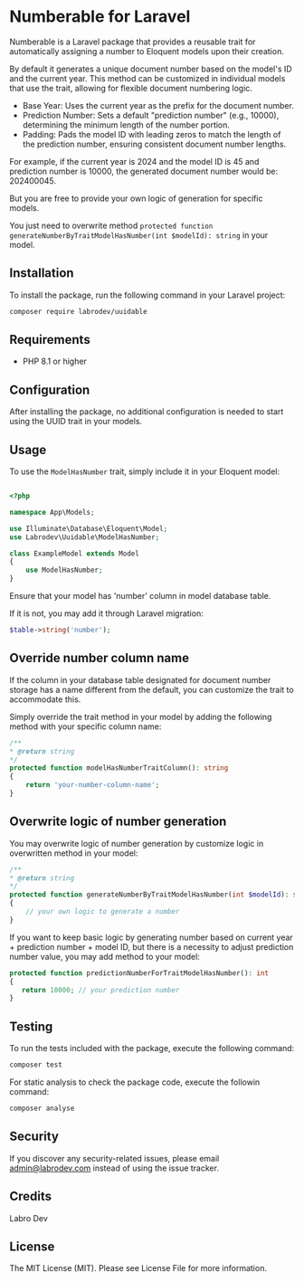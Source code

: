 # Numberable for Laravel

Numberable is a Laravel package that provides a reusable trait for automatically assigning a number to Eloquent models upon their creation.

By default it generates a unique document number based on the model's ID and the current year. This method can be customized in individual models that use the trait, allowing for flexible document numbering logic.

- Base Year: Uses the current year as the prefix for the document number.
- Prediction Number: Sets a default "prediction number" (e.g., 10000), determining the minimum length of the number portion.
- Padding: Pads the model ID with leading zeros to match the length of the prediction number, ensuring consistent document number lengths.

For example, if the current year is 2024 and the model ID is 45 and prediction number is 10000, the generated document number would be: 202400045.

But you are free to provide your own logic of generation for specific models. 

You just need to overwrite method `protected function generateNumberByTraitModelHasNumber(int $modelId): string` in your model. 

## Installation

To install the package, run the following command in your Laravel project:

```bash
composer require labrodev/uuidable
```

## Requirements

- PHP 8.1 or higher

## Configuration

After installing the package, no additional configuration is needed to start using the UUID trait in your models.

## Usage

To use the `ModelHasNumber` trait, simply include it in your Eloquent model:

```php 

<?php

namespace App\Models;

use Illuminate\Database\Eloquent\Model;
use Labrodev\Uuidable\ModelHasNumber;

class ExampleModel extends Model
{
    use ModelHasNumber;
}
```

Ensure that your model has 'number' column in model database table. 

If it is not, you may add it through Laravel migration: 

```php
$table->string('number');
```

## Override number column name

If the column in your database table designated for document number storage has a name different from the default, you can customize the trait to accommodate this. 

Simply override the trait method in your model by adding the following method with your specific column name:

```php 
/**
* @return string
*/
protected function modelHasNumberTraitColumn(): string
{
    return 'your-number-column-name';
}
```

## Overwrite logic of number generation

You may overwrite logic of number generation by customize logic in overwritten method in your model:

```php 
/**
* @return string
*/
protected function generateNumberByTraitModelHasNumber(int $modelId): string
{
    // your own logic to generate a number 
}
```

If you want to keep basic logic by generating number based on current year + prediction number + model ID,
but there is a necessity to adjust prediction number value, you may add method to your model:

```php
protected function predictionNumberForTraitModelHasNumber(): int 
{
   return 10000; // your prediction number
}
```

## Testing

To run the tests included with the package, execute the following command:

```bash
composer test
```

For static analysis to check the package code, execute the followin command: 

```bash
composer analyse
```

## Security

If you discover any security-related issues, please email admin@labrodev.com instead of using the issue tracker.

## Credits

Labro Dev

## License

The MIT License (MIT). Please see License File for more information.
